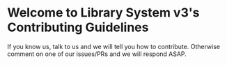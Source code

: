 # Welcome to Library System v3's Contributing Guidelines

If you know us, talk to us and we will tell you how to contribute. Otherwise comment on one of our issues/PRs and we will respond ASAP.